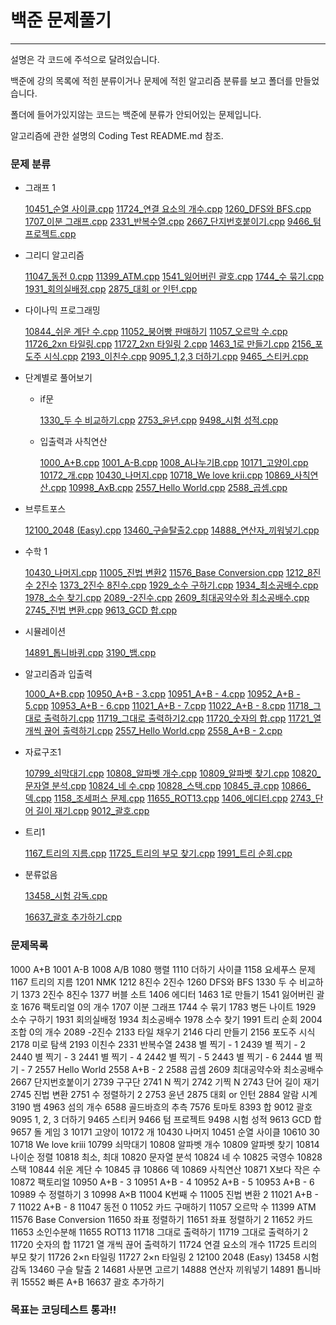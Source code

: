 # 백준 문제풀기
------------------------------------------------
설명은 각 코드에 주석으로 달려있습니다.


백준에 강의 목록에 적힌 분류이거나 문제에 적힌 알고리즘 분류를 보고 폴더를 만들었습니다.

폴더에 들어가있지않는 코드는 백준에 분류가 안되어있는 문제입니다.

알고리즘에 관한 설명의 Coding Test README.md 참조.


### 문제 분류

- 그래프 1

    [10451_순열 사이클.cpp](https://github.com/GwonHJ/CodingTest/blob/main/%EB%B0%B1%EC%A4%80/%EA%B7%B8%EB%9E%98%ED%94%841/10451_%EC%88%9C%EC%97%B4%20%EC%82%AC%EC%9D%B4%ED%81%B4.cpp)
    [11724_연결 요소의 개수.cpp](https://github.com/GwonHJ/CodingTest/blob/main/%EB%B0%B1%EC%A4%80/%EA%B7%B8%EB%9E%98%ED%94%841/11724_%EC%97%B0%EA%B2%B0%20%EC%9A%94%EC%86%8C%EC%9D%98%20%EA%B0%9C%EC%88%98.cpp)
    [1260_DFS와 BFS.cpp](https://github.com/GwonHJ/CodingTest/blob/main/%EB%B0%B1%EC%A4%80/%EA%B7%B8%EB%9E%98%ED%94%841/1260_DFS%EC%99%80%20BFS.cpp)
    [1707_이분 그래프.cpp](https://github.com/GwonHJ/CodingTest/blob/main/%EB%B0%B1%EC%A4%80/%EA%B7%B8%EB%9E%98%ED%94%841/1707_%EC%9D%B4%EB%B6%84%20%EA%B7%B8%EB%9E%98%ED%94%84.cpp)
    [2331_반복수열.cpp](https://github.com/GwonHJ/CodingTest/blob/main/%EB%B0%B1%EC%A4%80/%EA%B7%B8%EB%9E%98%ED%94%841/2331_%EB%B0%98%EB%B3%B5%EC%88%98%EC%97%B4.cpp)
    [2667_단지번호붙이기.cpp](https://github.com/GwonHJ/CodingTest/blob/main/%EB%B0%B1%EC%A4%80/%EA%B7%B8%EB%9E%98%ED%94%841/2667_%EB%8B%A8%EC%A7%80%EB%B2%88%ED%98%B8%EB%B6%99%EC%9D%B4%EA%B8%B0.cpp)
    [9466_텀 프로젝트.cpp](https://github.com/GwonHJ/CodingTest/blob/main/%EB%B0%B1%EC%A4%80/%EA%B7%B8%EB%9E%98%ED%94%841/9466_%ED%85%80%20%ED%94%84%EB%A1%9C%EC%A0%9D%ED%8A%B8.cpp)

- 그리디 알고리즘

    [11047_동전 0.cpp](https://github.com/GwonHJ/CodingTest/blob/main/%EB%B0%B1%EC%A4%80/%EA%B7%B8%EB%A6%AC%EB%94%94%20%EC%95%8C%EA%B3%A0%EB%A6%AC%EC%A6%98/11047_%EB%8F%99%EC%A0%84%200.cpp)
    [11399_ATM.cpp](https://github.com/GwonHJ/CodingTest/blob/main/%EB%B0%B1%EC%A4%80/%EA%B7%B8%EB%A6%AC%EB%94%94%20%EC%95%8C%EA%B3%A0%EB%A6%AC%EC%A6%98/11399_ATM.cpp)
    [1541_잃어버린 괄호.cpp](https://github.com/GwonHJ/CodingTest/blob/main/%EB%B0%B1%EC%A4%80/%EA%B7%B8%EB%A6%AC%EB%94%94%20%EC%95%8C%EA%B3%A0%EB%A6%AC%EC%A6%98/1541_%EC%9E%83%EC%96%B4%EB%B2%84%EB%A6%B0%20%EA%B4%84%ED%98%B8.cpp)
    [1744_수 묶기.cpp](https://github.com/GwonHJ/CodingTest/blob/main/%EB%B0%B1%EC%A4%80/%EA%B7%B8%EB%A6%AC%EB%94%94%20%EC%95%8C%EA%B3%A0%EB%A6%AC%EC%A6%98/1744_%EC%88%98%20%EB%AC%B6%EA%B8%B0.cpp)
    [1931_회의실배정.cpp](https://github.com/GwonHJ/CodingTest/blob/main/%EB%B0%B1%EC%A4%80/%EA%B7%B8%EB%A6%AC%EB%94%94%20%EC%95%8C%EA%B3%A0%EB%A6%AC%EC%A6%98/1931_%ED%9A%8C%EC%9D%98%EC%8B%A4%EB%B0%B0%EC%A0%95.cpp)
    [2875_대회 or 인턴.cpp](https://github.com/GwonHJ/CodingTest/blob/main/%EB%B0%B1%EC%A4%80/%EA%B7%B8%EB%A6%AC%EB%94%94%20%EC%95%8C%EA%B3%A0%EB%A6%AC%EC%A6%98/2875_%EB%8C%80%ED%9A%8C%20or%20%EC%9D%B8%ED%84%B4.cpp)

- 다이나믹 프로그래밍

    [10844_쉬운 계단 수.cpp](https://github.com/GwonHJ/CodingTest/blob/main/%EB%B0%B1%EC%A4%80/%EB%8B%A4%EC%9D%B4%EB%82%98%EB%AF%B9%20%ED%94%84%EB%A1%9C%EA%B7%B8%EB%9E%98%EB%B0%8D/10844_%EC%89%AC%EC%9A%B4%20%EA%B3%84%EB%8B%A8%20%EC%88%98.cpp)
    [11052_붕어빵 판매하기](https://github.com/GwonHJ/CodingTest/blob/main/%EB%B0%B1%EC%A4%80/%EB%8B%A4%EC%9D%B4%EB%82%98%EB%AF%B9%20%ED%94%84%EB%A1%9C%EA%B7%B8%EB%9E%98%EB%B0%8D/11052_%EB%B6%95%EC%96%B4%EB%B9%B5%20%ED%8C%90%EB%A7%A4%ED%95%98%EA%B8%B0)
    [11057_오르막 수.cpp](https://github.com/GwonHJ/CodingTest/blob/main/%EB%B0%B1%EC%A4%80/%EB%8B%A4%EC%9D%B4%EB%82%98%EB%AF%B9%20%ED%94%84%EB%A1%9C%EA%B7%B8%EB%9E%98%EB%B0%8D/11057_%EC%98%A4%EB%A5%B4%EB%A7%89%20%EC%88%98.cpp)
    [11726_2xn 타일링.cpp](https://github.com/GwonHJ/CodingTest/blob/main/%EB%B0%B1%EC%A4%80/%EB%8B%A4%EC%9D%B4%EB%82%98%EB%AF%B9%20%ED%94%84%EB%A1%9C%EA%B7%B8%EB%9E%98%EB%B0%8D/11726_2xn%20%ED%83%80%EC%9D%BC%EB%A7%81.cpp)
    [11727_2xn 타일링 2.cpp](https://github.com/GwonHJ/CodingTest/blob/main/%EB%B0%B1%EC%A4%80/%EB%8B%A4%EC%9D%B4%EB%82%98%EB%AF%B9%20%ED%94%84%EB%A1%9C%EA%B7%B8%EB%9E%98%EB%B0%8D/11727_2xn%20%ED%83%80%EC%9D%BC%EB%A7%81%202.cpp)
    [1463_1로 만들기.cpp](https://github.com/GwonHJ/CodingTest/blob/main/%EB%B0%B1%EC%A4%80/%EB%8B%A4%EC%9D%B4%EB%82%98%EB%AF%B9%20%ED%94%84%EB%A1%9C%EA%B7%B8%EB%9E%98%EB%B0%8D/1463_1%EB%A1%9C%20%EB%A7%8C%EB%93%A4%EA%B8%B0.cpp)
    [2156_포도주 시식.cpp](https://github.com/GwonHJ/CodingTest/blob/main/%EB%B0%B1%EC%A4%80/%EB%8B%A4%EC%9D%B4%EB%82%98%EB%AF%B9%20%ED%94%84%EB%A1%9C%EA%B7%B8%EB%9E%98%EB%B0%8D/2156_%ED%8F%AC%EB%8F%84%EC%A3%BC%20%EC%8B%9C%EC%8B%9D.cpp)
    [2193_이친수.cpp](https://github.com/GwonHJ/CodingTest/blob/main/%EB%B0%B1%EC%A4%80/%EB%8B%A4%EC%9D%B4%EB%82%98%EB%AF%B9%20%ED%94%84%EB%A1%9C%EA%B7%B8%EB%9E%98%EB%B0%8D/2193_%EC%9D%B4%EC%B9%9C%EC%88%98.cpp)
    [9095_1,2,3 더하기.cpp](https://github.com/GwonHJ/CodingTest/blob/main/%EB%B0%B1%EC%A4%80/%EB%8B%A4%EC%9D%B4%EB%82%98%EB%AF%B9%20%ED%94%84%EB%A1%9C%EA%B7%B8%EB%9E%98%EB%B0%8D/9095_1%2C2%2C3%20%EB%8D%94%ED%95%98%EA%B8%B0.cpp)
    [9465_스티커.cpp](https://github.com/GwonHJ/CodingTest/blob/main/%EB%B0%B1%EC%A4%80/%EB%8B%A4%EC%9D%B4%EB%82%98%EB%AF%B9%20%ED%94%84%EB%A1%9C%EA%B7%B8%EB%9E%98%EB%B0%8D/9465_%EC%8A%A4%ED%8B%B0%EC%BB%A4.cpp)

- 단계별로 풀어보기
    - if문
    
        [1330_두 수 비교하기.cpp](https://github.com/GwonHJ/CodingTest/blob/main/%EB%B0%B1%EC%A4%80/%EB%8B%A8%EA%B3%84%EB%B3%84%EB%A1%9C%20%ED%92%80%EC%96%B4%EB%B3%B4%EA%B8%B0/if%EB%AC%B8/1330_%EB%91%90%20%EC%88%98%20%EB%B9%84%EA%B5%90%ED%95%98%EA%B8%B0.cpp)
        [2753_윤년.cpp](https://github.com/GwonHJ/CodingTest/blob/main/%EB%B0%B1%EC%A4%80/%EB%8B%A8%EA%B3%84%EB%B3%84%EB%A1%9C%20%ED%92%80%EC%96%B4%EB%B3%B4%EA%B8%B0/if%EB%AC%B8/2753_%EC%9C%A4%EB%85%84.cpp)
        [9498_시험 성적.cpp](https://github.com/GwonHJ/CodingTest/blob/main/%EB%B0%B1%EC%A4%80/%EB%8B%A8%EA%B3%84%EB%B3%84%EB%A1%9C%20%ED%92%80%EC%96%B4%EB%B3%B4%EA%B8%B0/if%EB%AC%B8/9498_%EC%8B%9C%ED%97%98%20%EC%84%B1%EC%A0%81.cpp)

    - 입출력과 사칙연산
    
        [1000_A+B.cpp](https://github.com/GwonHJ/CodingTest/blob/main/%EB%B0%B1%EC%A4%80/%EB%8B%A8%EA%B3%84%EB%B3%84%EB%A1%9C%20%ED%92%80%EC%96%B4%EB%B3%B4%EA%B8%B0/%EC%9E%85%EC%B6%9C%EB%A0%A5%EA%B3%BC%20%EC%82%AC%EC%B9%99%EC%97%B0%EC%82%B0/1000_A%2BB.cpp)
        [1001_A-B.cpp](https://github.com/GwonHJ/CodingTest/blob/main/%EB%B0%B1%EC%A4%80/%EB%8B%A8%EA%B3%84%EB%B3%84%EB%A1%9C%20%ED%92%80%EC%96%B4%EB%B3%B4%EA%B8%B0/%EC%9E%85%EC%B6%9C%EB%A0%A5%EA%B3%BC%20%EC%82%AC%EC%B9%99%EC%97%B0%EC%82%B0/1001_A-B.cpp)
        [1008_A나누기B.cpp](https://github.com/GwonHJ/CodingTest/blob/main/%EB%B0%B1%EC%A4%80/%EB%8B%A8%EA%B3%84%EB%B3%84%EB%A1%9C%20%ED%92%80%EC%96%B4%EB%B3%B4%EA%B8%B0/%EC%9E%85%EC%B6%9C%EB%A0%A5%EA%B3%BC%20%EC%82%AC%EC%B9%99%EC%97%B0%EC%82%B0/1008_A%EB%82%98%EB%88%84%EA%B8%B0B.cpp)
        [10171_고양이.cpp](https://github.com/GwonHJ/CodingTest/blob/main/%EB%B0%B1%EC%A4%80/%EB%8B%A8%EA%B3%84%EB%B3%84%EB%A1%9C%20%ED%92%80%EC%96%B4%EB%B3%B4%EA%B8%B0/%EC%9E%85%EC%B6%9C%EB%A0%A5%EA%B3%BC%20%EC%82%AC%EC%B9%99%EC%97%B0%EC%82%B0/10171_%EA%B3%A0%EC%96%91%EC%9D%B4.cpp)
        [10172_개.cpp](https://github.com/GwonHJ/CodingTest/blob/main/%EB%B0%B1%EC%A4%80/%EB%8B%A8%EA%B3%84%EB%B3%84%EB%A1%9C%20%ED%92%80%EC%96%B4%EB%B3%B4%EA%B8%B0/%EC%9E%85%EC%B6%9C%EB%A0%A5%EA%B3%BC%20%EC%82%AC%EC%B9%99%EC%97%B0%EC%82%B0/10172_%EA%B0%9C.cpp)
        [10430_나머지.cpp](https://github.com/GwonHJ/CodingTest/blob/main/%EB%B0%B1%EC%A4%80/%EB%8B%A8%EA%B3%84%EB%B3%84%EB%A1%9C%20%ED%92%80%EC%96%B4%EB%B3%B4%EA%B8%B0/%EC%9E%85%EC%B6%9C%EB%A0%A5%EA%B3%BC%20%EC%82%AC%EC%B9%99%EC%97%B0%EC%82%B0/10430_%EB%82%98%EB%A8%B8%EC%A7%80.cpp)
        [10718_We love krii.cpp](https://github.com/GwonHJ/CodingTest/blob/main/%EB%B0%B1%EC%A4%80/%EB%8B%A8%EA%B3%84%EB%B3%84%EB%A1%9C%20%ED%92%80%EC%96%B4%EB%B3%B4%EA%B8%B0/%EC%9E%85%EC%B6%9C%EB%A0%A5%EA%B3%BC%20%EC%82%AC%EC%B9%99%EC%97%B0%EC%82%B0/10718_We%20love%20krii.cpp)
        [10869_사칙연산.cpp](https://github.com/GwonHJ/CodingTest/blob/main/%EB%B0%B1%EC%A4%80/%EB%8B%A8%EA%B3%84%EB%B3%84%EB%A1%9C%20%ED%92%80%EC%96%B4%EB%B3%B4%EA%B8%B0/%EC%9E%85%EC%B6%9C%EB%A0%A5%EA%B3%BC%20%EC%82%AC%EC%B9%99%EC%97%B0%EC%82%B0/10869_%EC%82%AC%EC%B9%99%EC%97%B0%EC%82%B0.cpp)
        [10998_AxB.cpp](https://github.com/GwonHJ/CodingTest/blob/main/%EB%B0%B1%EC%A4%80/%EB%8B%A8%EA%B3%84%EB%B3%84%EB%A1%9C%20%ED%92%80%EC%96%B4%EB%B3%B4%EA%B8%B0/%EC%9E%85%EC%B6%9C%EB%A0%A5%EA%B3%BC%20%EC%82%AC%EC%B9%99%EC%97%B0%EC%82%B0/10998_AxB.cpp)
        [2557_Hello World.cpp](https://github.com/GwonHJ/CodingTest/blob/main/%EB%B0%B1%EC%A4%80/%EB%8B%A8%EA%B3%84%EB%B3%84%EB%A1%9C%20%ED%92%80%EC%96%B4%EB%B3%B4%EA%B8%B0/%EC%9E%85%EC%B6%9C%EB%A0%A5%EA%B3%BC%20%EC%82%AC%EC%B9%99%EC%97%B0%EC%82%B0/2557_Hello%20World.cpp)
        [2588_곱셈.cpp](https://github.com/GwonHJ/CodingTest/blob/main/%EB%B0%B1%EC%A4%80/%EB%8B%A8%EA%B3%84%EB%B3%84%EB%A1%9C%20%ED%92%80%EC%96%B4%EB%B3%B4%EA%B8%B0/%EC%9E%85%EC%B6%9C%EB%A0%A5%EA%B3%BC%20%EC%82%AC%EC%B9%99%EC%97%B0%EC%82%B0/2588_%EA%B3%B1%EC%85%88.cpp)

- 브루트포스

    [12100_2048 (Easy).cpp](https://github.com/GwonHJ/CodingTest/blob/main/%EB%B0%B1%EC%A4%80/%EB%B8%8C%EB%A3%A8%ED%8A%B8%ED%8F%AC%EC%8A%A4/12100_2048%20(Easy).cpp)
    [13460_구슬탈출2.cpp](https://github.com/GwonHJ/CodingTest/blob/main/%EB%B0%B1%EC%A4%80/%EB%B8%8C%EB%A3%A8%ED%8A%B8%ED%8F%AC%EC%8A%A4/13460_%EA%B5%AC%EC%8A%AC%ED%83%88%EC%B6%9C2.cpp)
    [14888_연산자_끼워넣기.cpp](https://github.com/GwonHJ/CodingTest/blob/main/%EB%B0%B1%EC%A4%80/%EB%B8%8C%EB%A3%A8%ED%8A%B8%ED%8F%AC%EC%8A%A4/14888_%EC%97%B0%EC%82%B0%EC%9E%90_%EB%81%BC%EC%9B%8C%EB%84%A3%EA%B8%B0.cpp)

- 수학 1

    [10430_나머지.cpp](https://github.com/GwonHJ/CodingTest/blob/main/%EB%B0%B1%EC%A4%80/%EC%88%98%ED%95%99%201/10430_%EB%82%98%EB%A8%B8%EC%A7%80.cpp)
    [11005_진법 변환2](https://github.com/GwonHJ/CodingTest/blob/main/%EB%B0%B1%EC%A4%80/%EC%88%98%ED%95%99%201/11005_%EC%A7%84%EB%B2%95%20%EB%B3%80%ED%99%982)
    [11576_Base Conversion.cpp](https://github.com/GwonHJ/CodingTest/blob/main/%EB%B0%B1%EC%A4%80/%EC%88%98%ED%95%99%201/11576_Base%20Conversion.cpp)
    [1212_8진수 2진수](https://github.com/GwonHJ/CodingTest/blob/main/%EB%B0%B1%EC%A4%80/%EC%88%98%ED%95%99%201/1212_8%EC%A7%84%EC%88%98%202%EC%A7%84%EC%88%98)
    [1373_2진수 8진수.cpp](https://github.com/GwonHJ/CodingTest/blob/main/%EB%B0%B1%EC%A4%80/%EC%88%98%ED%95%99%201/1373_2%EC%A7%84%EC%88%98%208%EC%A7%84%EC%88%98.cpp)
    [1929_소수 구하기.cpp](https://github.com/GwonHJ/CodingTest/blob/main/%EB%B0%B1%EC%A4%80/%EC%88%98%ED%95%99%201/1929_%EC%86%8C%EC%88%98%20%EA%B5%AC%ED%95%98%EA%B8%B0.cpp)
    [1934_최소공배수.cpp](https://github.com/GwonHJ/CodingTest/blob/main/%EB%B0%B1%EC%A4%80/%EC%88%98%ED%95%99%201/1934_%EC%B5%9C%EC%86%8C%EA%B3%B5%EB%B0%B0%EC%88%98.cpp)
    [1978_소수 찾기.cpp](https://github.com/GwonHJ/CodingTest/blob/main/%EB%B0%B1%EC%A4%80/%EC%88%98%ED%95%99%201/1978_%EC%86%8C%EC%88%98%20%EC%B0%BE%EA%B8%B0.cpp)
    [2089_-2진수.cpp](https://github.com/GwonHJ/CodingTest/blob/main/%EB%B0%B1%EC%A4%80/%EC%88%98%ED%95%99%201/2089_-2%EC%A7%84%EC%88%98.cpp)
    [2609_최대공약수와 최소공배수.cpp](https://github.com/GwonHJ/CodingTest/blob/main/%EB%B0%B1%EC%A4%80/%EC%88%98%ED%95%99%201/2609_%EC%B5%9C%EB%8C%80%EA%B3%B5%EC%95%BD%EC%88%98%EC%99%80%20%EC%B5%9C%EC%86%8C%EA%B3%B5%EB%B0%B0%EC%88%98.cpp)
    [2745_진법 변환.cpp](https://github.com/GwonHJ/CodingTest/blob/main/%EB%B0%B1%EC%A4%80/%EC%88%98%ED%95%99%201/2745_%EC%A7%84%EB%B2%95%20%EB%B3%80%ED%99%98.cpp)
    [9613_GCD 합.cpp](https://github.com/GwonHJ/CodingTest/blob/main/%EB%B0%B1%EC%A4%80/%EC%88%98%ED%95%99%201/9613_GCD%20%ED%95%A9.cpp)

- 시뮬레이션

    [14891_톱니바퀴.cpp](https://github.com/GwonHJ/CodingTest/blob/main/%EB%B0%B1%EC%A4%80/%EC%8B%9C%EB%AE%AC%EB%A0%88%EC%9D%B4%EC%85%98/14891_%ED%86%B1%EB%8B%88%EB%B0%94%ED%80%B4.cpp)
    [3190_뱀.cpp](https://github.com/GwonHJ/CodingTest/blob/main/%EB%B0%B1%EC%A4%80/%EC%8B%9C%EB%AE%AC%EB%A0%88%EC%9D%B4%EC%85%98/3190_%EB%B1%80.cpp)

- 알고리즘과 입출력

    [1000_A+B.cpp](https://github.com/GwonHJ/CodingTest/blob/main/%EB%B0%B1%EC%A4%80/%EC%95%8C%EA%B3%A0%EB%A6%AC%EC%A6%98%EA%B3%BC%20%EC%9E%85%EC%B6%9C%EB%A0%A5/1000_A%2BB.cpp)
    [10950_A+B - 3.cpp](https://github.com/GwonHJ/CodingTest/blob/main/%EB%B0%B1%EC%A4%80/%EC%95%8C%EA%B3%A0%EB%A6%AC%EC%A6%98%EA%B3%BC%20%EC%9E%85%EC%B6%9C%EB%A0%A5/10950_A%2BB%20-%203.cpp)
    [10951_A+B - 4.cpp](https://github.com/GwonHJ/CodingTest/blob/main/%EB%B0%B1%EC%A4%80/%EC%95%8C%EA%B3%A0%EB%A6%AC%EC%A6%98%EA%B3%BC%20%EC%9E%85%EC%B6%9C%EB%A0%A5/10951_A%2BB%20-%204.cpp)
    [10952_A+B - 5.cpp](https://github.com/GwonHJ/CodingTest/blob/main/%EB%B0%B1%EC%A4%80/%EC%95%8C%EA%B3%A0%EB%A6%AC%EC%A6%98%EA%B3%BC%20%EC%9E%85%EC%B6%9C%EB%A0%A5/10952_A%2BB%20-%205.cpp)
    [10953_A+B - 6.cpp](https://github.com/GwonHJ/CodingTest/blob/main/%EB%B0%B1%EC%A4%80/%EC%95%8C%EA%B3%A0%EB%A6%AC%EC%A6%98%EA%B3%BC%20%EC%9E%85%EC%B6%9C%EB%A0%A5/10953_A%2BB%20-%206.cpp)
    [11021_A+B - 7.cpp](https://github.com/GwonHJ/CodingTest/blob/main/%EB%B0%B1%EC%A4%80/%EC%95%8C%EA%B3%A0%EB%A6%AC%EC%A6%98%EA%B3%BC%20%EC%9E%85%EC%B6%9C%EB%A0%A5/11021_A%2BB%20-%207.cpp)
    [11022_A+B - 8.cpp](https://github.com/GwonHJ/CodingTest/blob/main/%EB%B0%B1%EC%A4%80/%EC%95%8C%EA%B3%A0%EB%A6%AC%EC%A6%98%EA%B3%BC%20%EC%9E%85%EC%B6%9C%EB%A0%A5/11022_A%2BB%20-%208.cpp)
    [11718_그대로 출력하기.cpp](https://github.com/GwonHJ/CodingTest/blob/main/%EB%B0%B1%EC%A4%80/%EC%95%8C%EA%B3%A0%EB%A6%AC%EC%A6%98%EA%B3%BC%20%EC%9E%85%EC%B6%9C%EB%A0%A5/11718_%EA%B7%B8%EB%8C%80%EB%A1%9C%20%EC%B6%9C%EB%A0%A5%ED%95%98%EA%B8%B0.cpp)
    [11719_그대로 출력하기2.cpp](https://github.com/GwonHJ/CodingTest/blob/main/%EB%B0%B1%EC%A4%80/%EC%95%8C%EA%B3%A0%EB%A6%AC%EC%A6%98%EA%B3%BC%20%EC%9E%85%EC%B6%9C%EB%A0%A5/11719_%EA%B7%B8%EB%8C%80%EB%A1%9C%20%EC%B6%9C%EB%A0%A5%ED%95%98%EA%B8%B02.cpp)
    [11720_숫자의 합.cpp](https://github.com/GwonHJ/CodingTest/blob/main/%EB%B0%B1%EC%A4%80/%EC%95%8C%EA%B3%A0%EB%A6%AC%EC%A6%98%EA%B3%BC%20%EC%9E%85%EC%B6%9C%EB%A0%A5/11720_%EC%88%AB%EC%9E%90%EC%9D%98%20%ED%95%A9.cpp)
    [11721_열 개씩 끊어 출력하기.cpp](https://github.com/GwonHJ/CodingTest/blob/main/%EB%B0%B1%EC%A4%80/%EC%95%8C%EA%B3%A0%EB%A6%AC%EC%A6%98%EA%B3%BC%20%EC%9E%85%EC%B6%9C%EB%A0%A5/11721_%EC%97%B4%20%EA%B0%9C%EC%94%A9%20%EB%81%8A%EC%96%B4%20%EC%B6%9C%EB%A0%A5%ED%95%98%EA%B8%B0.cpp)
    [2557_Hello World.cpp](https://github.com/GwonHJ/CodingTest/blob/main/%EB%B0%B1%EC%A4%80/%EC%95%8C%EA%B3%A0%EB%A6%AC%EC%A6%98%EA%B3%BC%20%EC%9E%85%EC%B6%9C%EB%A0%A5/2557_Hello%20World.cpp)
    [2558_A+B - 2.cpp](https://github.com/GwonHJ/CodingTest/blob/main/%EB%B0%B1%EC%A4%80/%EC%95%8C%EA%B3%A0%EB%A6%AC%EC%A6%98%EA%B3%BC%20%EC%9E%85%EC%B6%9C%EB%A0%A5/2558_A%2BB%20-%202.cpp)

- 자료구조1

    [10799_쇠막대기.cpp](https://github.com/GwonHJ/CodingTest/blob/main/%EB%B0%B1%EC%A4%80/%EC%9E%90%EB%A3%8C%EA%B5%AC%EC%A1%B01/10799_%EC%87%A0%EB%A7%89%EB%8C%80%EA%B8%B0.cpp)
    [10808_알파벳 개수.cpp](https://github.com/GwonHJ/CodingTest/blob/main/%EB%B0%B1%EC%A4%80/%EC%9E%90%EB%A3%8C%EA%B5%AC%EC%A1%B01/10808_%EC%95%8C%ED%8C%8C%EB%B2%B3%20%EA%B0%9C%EC%88%98.cpp)
    [10809_알파벳 찾기.cpp](https://github.com/GwonHJ/CodingTest/blob/main/%EB%B0%B1%EC%A4%80/%EC%9E%90%EB%A3%8C%EA%B5%AC%EC%A1%B01/10809_%EC%95%8C%ED%8C%8C%EB%B2%B3%20%EC%B0%BE%EA%B8%B0.cpp)
    [10820_문자열 분석.cpp](https://github.com/GwonHJ/CodingTest/blob/main/%EB%B0%B1%EC%A4%80/%EC%9E%90%EB%A3%8C%EA%B5%AC%EC%A1%B01/10820_%EB%AC%B8%EC%9E%90%EC%97%B4%20%EB%B6%84%EC%84%9D.cpp)
    [10824_네 수.cpp](https://github.com/GwonHJ/CodingTest/blob/main/%EB%B0%B1%EC%A4%80/%EC%9E%90%EB%A3%8C%EA%B5%AC%EC%A1%B01/10824_%EB%84%A4%20%EC%88%98.cpp)
    [10828_스택.cpp](https://github.com/GwonHJ/CodingTest/blob/main/%EB%B0%B1%EC%A4%80/%EC%9E%90%EB%A3%8C%EA%B5%AC%EC%A1%B01/10828_%EC%8A%A4%ED%83%9D.cpp)
    [10845_큐.cpp](https://github.com/GwonHJ/CodingTest/blob/main/%EB%B0%B1%EC%A4%80/%EC%9E%90%EB%A3%8C%EA%B5%AC%EC%A1%B01/10845_%ED%81%90.cpp)
    [10866_덱.cpp](https://github.com/GwonHJ/CodingTest/blob/main/%EB%B0%B1%EC%A4%80/%EC%9E%90%EB%A3%8C%EA%B5%AC%EC%A1%B01/10866_%EB%8D%B1.cpp)
    [1158_조세퍼스 문제.cpp](https://github.com/GwonHJ/CodingTest/blob/main/%EB%B0%B1%EC%A4%80/%EC%9E%90%EB%A3%8C%EA%B5%AC%EC%A1%B01/1158_%EC%A1%B0%EC%84%B8%ED%8D%BC%EC%8A%A4%20%EB%AC%B8%EC%A0%9C.cpp)
    [11655_ROT13.cpp](https://github.com/GwonHJ/CodingTest/blob/main/%EB%B0%B1%EC%A4%80/%EC%9E%90%EB%A3%8C%EA%B5%AC%EC%A1%B01/11655_ROT13.cpp)
    [1406_에디터.cpp](https://github.com/GwonHJ/CodingTest/blob/main/%EB%B0%B1%EC%A4%80/%EC%9E%90%EB%A3%8C%EA%B5%AC%EC%A1%B01/1406_%EC%97%90%EB%94%94%ED%84%B0.cpp)
    [2743_단어 길이 재기.cpp](https://github.com/GwonHJ/CodingTest/blob/main/%EB%B0%B1%EC%A4%80/%EC%9E%90%EB%A3%8C%EA%B5%AC%EC%A1%B01/2743_%EB%8B%A8%EC%96%B4%20%EA%B8%B8%EC%9D%B4%20%EC%9E%AC%EA%B8%B0.cpp)
    [9012_괄호.cpp](https://github.com/GwonHJ/CodingTest/blob/main/%EB%B0%B1%EC%A4%80/%EC%9E%90%EB%A3%8C%EA%B5%AC%EC%A1%B01/9012_%EA%B4%84%ED%98%B8.cpp)

- 트리1

    [1167_트리의 지름.cpp](https://github.com/GwonHJ/CodingTest/blob/main/%EB%B0%B1%EC%A4%80/%ED%8A%B8%EB%A6%AC1/1167_%ED%8A%B8%EB%A6%AC%EC%9D%98%20%EC%A7%80%EB%A6%84.cpp)
    [11725_트리의 부모 찾기.cpp](https://github.com/GwonHJ/CodingTest/blob/main/%EB%B0%B1%EC%A4%80/%ED%8A%B8%EB%A6%AC1/11725_%ED%8A%B8%EB%A6%AC%EC%9D%98%20%EB%B6%80%EB%AA%A8%20%EC%B0%BE%EA%B8%B0.cpp)
    [1991_트리 순회.cpp](https://github.com/GwonHJ/CodingTest/blob/main/%EB%B0%B1%EC%A4%80/%ED%8A%B8%EB%A6%AC1/1991_%ED%8A%B8%EB%A6%AC%20%EC%88%9C%ED%9A%8C.cpp)

- 분류없음

    [13458_시험 감독.cpp](https://github.com/GwonHJ/CodingTest/blob/main/%EB%B0%B1%EC%A4%80/13458_%EC%8B%9C%ED%97%98%20%EA%B0%90%EB%8F%85.cpp)

    [16637_괄호 추가하기.cpp](https://github.com/GwonHJ/CodingTest/blob/main/%EB%B0%B1%EC%A4%80/16637_%EA%B4%84%ED%98%B8%20%20%EC%B6%94%EA%B0%80%ED%95%98%EA%B8%B0.cpp)
### 문제목록

1000 A+B 1001 A-B 1008 A/B 1080 행렬 1110 더하기 사이클 1158 요세푸스 문제 1167 트리의 지름 1201 NMK 1212 8진수 2진수 1260 DFS와 BFS 1330 두 수 비교하기 1373 2진수 8진수 1377 버블 소트 1406 에디터 1463 1로 만들기 1541 잃어버린 괄호 1676 팩토리얼 0의 개수 1707 이분 그래프 1744 수 묶기 1783 병든 나이트 1929 소수 구하기 1931 회의실배정 1934 최소공배수 1978 소수 찾기 1991 트리 순회 2004 조합 0의 개수 2089 -2진수 2133 타일 채우기 2146 다리 만들기 2156 포도주 시식 2178 미로 탐색 2193 이친수 2331 반복수열 2438 별 찍기 - 1 2439 별 찍기 - 2 2440 별 찍기 - 3 2441 별 찍기 - 4 2442 별 찍기 - 5 2443 별 찍기 - 6 2444 별 찍기 - 7 2557 Hello World 2558 A+B - 2 2588 곱셈 2609 최대공약수와 최소공배수 2667 단지번호붙이기 2739 구구단 2741 N 찍기 2742 기찍 N 2743 단어 길이 재기 2745 진법 변환 2751 수 정렬하기 2 2753 윤년 2875 대회 or 인턴 2884 알람 시계 3190 뱀 4963 섬의 개수 6588 골드바흐의 추측 7576 토마토 8393 합 9012 괄호 9095 1, 2, 3 더하기 9465 스티커 9466 텀 프로젝트 9498 시험 성적 9613 GCD 합 9657 돌 게임 3 10171 고양이 10172 개 10430 나머지 10451 순열 사이클 10610 30 10718 We love kriii 10799 쇠막대기 10808 알파벳 개수 10809 알파벳 찾기 10814 나이순 정렬 10818 최소, 최대 10820 문자열 분석 10824 네 수 10825 국영수 10828 스택 10844 쉬운 계단 수 10845 큐 10866 덱 10869 사칙연산 10871 X보다 작은 수 10872 팩토리얼 10950 A+B - 3 10951 A+B - 4 10952 A+B - 5 10953 A+B - 6 10989 수 정렬하기 3 10998 A×B 11004 K번째 수 11005 진법 변환 2 11021 A+B - 7 11022 A+B - 8 11047 동전 0 11052 카드 구매하기 11057 오르막 수 11399 ATM 11576 Base Conversion 11650 좌표 정렬하기 11651 좌표 정렬하기 2 11652 카드 11653 소인수분해 11655 ROT13 11718 그대로 출력하기 11719 그대로 출력하기 2 11720 숫자의 합 11721 열 개씩 끊어 출력하기 11724 연결 요소의 개수 11725 트리의 부모 찾기 11726 2×n 타일링 11727 2×n 타일링 2 12100 2048 (Easy) 13458 시험 감독 13460 구슬 탈출 2 14681 사분면 고르기 14888 연산자 끼워넣기 14891 톱니바퀴 15552 빠른 A+B 16637 괄호 추가하기

### 목표는 코딩테스트 통과!!


